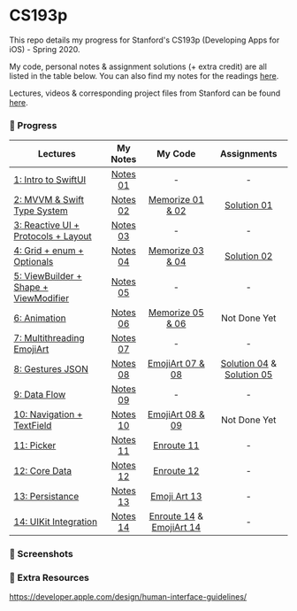 # CS193p

This repo details my progress for Stanford's CS193p (Developing Apps for iOS) - Spring 2020.

My code, personal notes & assignment solutions (+ extra credit) are all listed in the table below. You can also find my notes for the readings [here](https://github.com/sk-ruban/CS193p/tree/master/Readings%20Notes).

Lectures, videos & corresponding project files from Stanford can be found [here](https://cs193p.sites.stanford.edu).

### 🚧 Progress

| Lectures | My Notes | My Code | Assignments |
| --------------- | :-------------: | :-------------: | :-------------: |
| [1: Intro to SwiftUI](https://www.youtube.com/watch?v=jbtqIBpUG7g) | [Notes 01](https://github.com/sk-ruban/CS193p/blob/master/Lecture%20Notes/01%20-%20Intro%20to%20SwiftUI.md) | - | - |
| [2: MVVM & Swift Type System](https://www.youtube.com/watch?v=4GjXq2Sr55Q) | [Notes 02](https://github.com/sk-ruban/CS193p/blob/master/Lecture%20Notes/02%20-%20MVVM%20%2B%20Swift%20Types.md) | [Memorize 01 & 02](https://github.com/sk-ruban/CS193p/tree/master/01%20%26%2002%20-%20Memorize) | [Solution 01](https://github.com/sk-ruban/CS193p/blob/master/Assignments/Assignment%201/README.md)|
| [3: Reactive UI + Protocols + Layout](https://www.youtube.com/watch?v=SIYdYpPXil4) | [Notes 03](https://github.com/sk-ruban/CS193p/blob/master/Lecture%20Notes/03%20-%20Reactive%20UI%20Protocols%20Layout.md) | - | - |
| [4: Grid + enum + Optionals](https://www.youtube.com/watch?v=eHEeWzFP6O4)|[Notes 04](https://github.com/sk-ruban/CS193p/blob/master/Lecture%20Notes/04%20-%20Grid%2C%20enum%20%26%20Optionals.md)|[Memorize 03 & 04](https://github.com/sk-ruban/CS193p/tree/master/03%20%26%2004%20-%20Memorize)| [Solution 02](https://github.com/sk-ruban/CS193p/blob/master/Assignments/Assignment%202/README.md)|
| [5: ViewBuilder + Shape + ViewModifier](https://www.youtube.com/watch?v=oDKDGCRdSHc)|[Notes 05](https://github.com/sk-ruban/CS193p/blob/master/Lecture%20Notes/05%20-%20ViewBuilder%20%2B%20Shape%20%2B%20ViewModifier.md)| - | - |
| [6: Animation](https://www.youtube.com/watch?v=3krC2c56ceQ)|[Notes 06](https://github.com/sk-ruban/CS193p/blob/master/Lecture%20Notes/06%20-%20Animation.md)|[Memorize 05 & 06](https://github.com/sk-ruban/CS193p/tree/master/05%20%26%2006%20-%20Memorize)| Not Done Yet|
| [7: Multithreading EmojiArt](https://youtu.be/tmx-OwkBWxA)|[Notes 07](https://github.com/sk-ruban/CS193p/blob/master/Lecture%20Notes/07%20-%20Multithreading%20EmojiArt.md)|-| - |
| [8: Gestures JSON](https://youtu.be/mz-rNLWJ0bk)|[Notes 08](https://github.com/sk-ruban/CS193p/blob/master/Lecture%20Notes/08%20-%20Gestures%20JSON.md)|[EmojiArt 07 & 08](https://github.com/sk-ruban/CS193p/tree/master/07%20%26%2008%20-%20EmojiArt)|[Solution 04](https://github.com/sk-ruban/CS193p/blob/master/Assignments/Assignment%204/README.md) & [Solution 05](https://github.com/sk-ruban/CS193p/blob/master/Assignments/Assignment%205/Assignment%205.md)|
| [9: Data Flow](https://youtu.be/0i152oA3T3s) |[Notes 09](https://github.com/sk-ruban/CS193p/blob/master/Lecture%20Notes/08%20-%20Gestures%20JSON.md)|-|-|
| [10: Navigation + TextField](https://youtu.be/CKexGQuIO7E) |[Notes 10](https://github.com/sk-ruban/CS193p/blob/master/Lecture%20Notes/08%20-%20Gestures%20JSON.md)|[EmojiArt 08 & 09](https://github.com/sk-ruban/CS193p/tree/master/07%20%26%2008%20-%20EmojiArt)|Not Done Yet|
| [11: Picker](https://www.youtube.com/watch?v=fCfC6m7XUew&feature=youtu.be) |[Notes 11](https://github.com/sk-ruban/CS193p/blob/master/Lecture%20Notes/11%20-%20Picker.md)|[Enroute 11](https://github.com/sk-ruban/CS193p/tree/master/11%20-%20Enroute)|-|
| [12: Core Data](https://www.youtube.com/watch?v=yOhyOpXvaec) |[Notes 12](https://github.com/sk-ruban/CS193p/blob/master/Lecture%20Notes/12%20-%20Core%20Data.md)|[Enroute 12](https://github.com/sk-ruban/CS193p/tree/master/12%20-%20Enroute)|-|
| [13: Persistance](https://www.youtube.com/watch?v=fTNPRhGGP-0) |[Notes 13](https://github.com/sk-ruban/CS193p/blob/master/Lecture%20Notes/13%20-%20Persistance.md)|[Emoji Art 13](https://github.com/sk-ruban/CS193p/tree/master/13%20-%20EmojiArt)|-|
| [14: UIKit Integration](https://www.youtube.com/watch?v=GRX5Dha_Clw) |[Notes 14](https://github.com/sk-ruban/CS193p/blob/master/Lecture%20Notes/14%20-%20UIKit.md)|[Enroute 14](https://github.com/sk-ruban/CS193p/tree/master/14%20-%20Enroute%20%26%20EmojiArt/14%20-%20Enroute) & [EmojiArt 14](https://github.com/sk-ruban/CS193p/tree/master/14%20-%20Enroute%20%26%20EmojiArt/14%20-%20EmojiArt)|-|

### 📸 Screenshots

### 🍕 Extra Resources

https://developer.apple.com/design/human-interface-guidelines/

